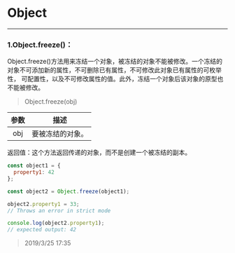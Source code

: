 # Object
---

### 1.Object.freeze()：
Object.freeze()方法用来冻结一个对象，被冻结的对象不能被修改。一个冻结的对象不可添加新的属性，不可删除已有属性，不可修改此对象已有属性的可枚举性，
可配置性，以及不可修改属性的值。此外，冻结一个对象后该对象的原型也不能被修改。
> Object.freeze(obj)

参数 | 描述 |
:-: | :-: |
obj | 要被冻结的对象。 |

返回值：这个方法返回传递的对象，而不是创建一个被冻结的副本。

````js
const object1 = {
  property1: 42
};

const object2 = Object.freeze(object1);

object2.property1 = 33;
// Throws an error in strict mode

console.log(object2.property1);
// expected output: 42
````

> 2019/3/25 17:35